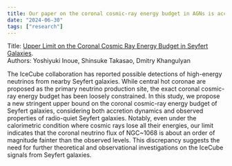 ```yaml
---
title: Our paper on the coronal cosmic-ray energy budget in AGNs is accepted by PASJ.
date: "2024-06-30"
tags: ["research"]
---
```

Title: [Upper Limit on the Coronal Cosmic Ray Energy Budget in Seyfert Galaxies](https://arxiv.org/abs/2401.07580).  
Authors: Yoshiyuki Inoue, Shinsuke Takasao, Dmitry Khangulyan

The IceCube collaboration has reported possible detections of high-energy neutrinos from nearby Seyfert galaxies. While central hot coronae are proposed as the primary neutrino production site, the exact coronal cosmic-ray energy budget has been loosely constrained. In this study, we propose a new stringent upper bound on the coronal cosmic-ray energy budget of Seyfert galaxies, considering both accretion dynamics and observed properties of radio-quiet Seyfert galaxies. Notably, even under the calorimetric condition where cosmic rays lose all their energies, our limit indicates that the coronal neutrino flux of NGC~1068 is about an order of magnitude fainter than the observed levels. This discrepancy suggests the need for further theoretical and observational investigations on the IceCube signals from Seyfert galaxies.

